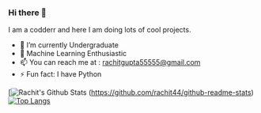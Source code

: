 ### Hi there 👋
I am a codderr and here I am doing lots of cool projects.

- 🔭 I’m currently Undergraduate
- 🌱 Machine Learning Enthusiastic
- 📫 You can reach me at : rachitgupta55555@gmail.com
- ⚡ Fun fact: I have Python

[![Rachit's Github Stats](https://github-readme-stats.vercel.app/api?username=rachit44&hide=issues&count_private=true&show_icons=true&theme=calm)
(https://github.com/rachit44/github-readme-stats)
[![Top Langs](https://github-readme-stats.vercel.app/api/top-langs/?username=rachit44&layout=compact)](https://github.com/rachit44/github-readme-stats)

